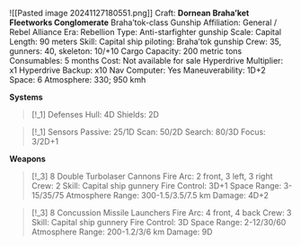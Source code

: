 ![[Pasted image 20241127180551.png]]
Craft: **Dornean Braha’ket Fleetworks Conglomerate**
Braha’tok-class Gunship
Affiliation: General / Rebel Alliance
Era: Rebellion
Type: Anti-starfighter gunship
Scale: Capital
Length: 90 meters
Skill: Capital ship piloting: Braha’tok gunship
Crew: 35, gunners: 40, skeleton: 10/+10
Cargo Capacity: 200 metric tons
Consumables: 5 months
Cost: Not available for sale
Hyperdrive Multiplier: x1
Hyperdrive Backup: x10
Nav Computer: Yes
Maneuverability: 1D+2
Space: 6
Atmosphere: 330; 950 kmh

**Systems**
> [!_1] Defenses
> Hull: 4D
> Shields: 2D

> [!_1] Sensors
> Passive: 25/1D
> Scan: 50/2D
> Search: 80/3D
> Focus: 3/2D+1

**Weapons**
> [!_3] 8 Double Turbolaser Cannons
> Fire Arc: 2 front, 3 left, 3 right
> Crew: 2
> Skill: Capital ship gunnery
> Fire Control: 3D+1
> Space Range: 3-15/35/75
> Atmosphere Range: 300-1.5/3.5/7.5 km
> Damage: 4D+2

> [!_3] 8 Concussion Missile Launchers
> Fire Arc: 4 front, 4 back
> Crew: 3
> Skill: Capital ship gunnery
> Fire Control: 3D
> Space Range: 2-12/30/60
> Atmosphere Range: 200-1.2/3/6 km
> Damage: 9D